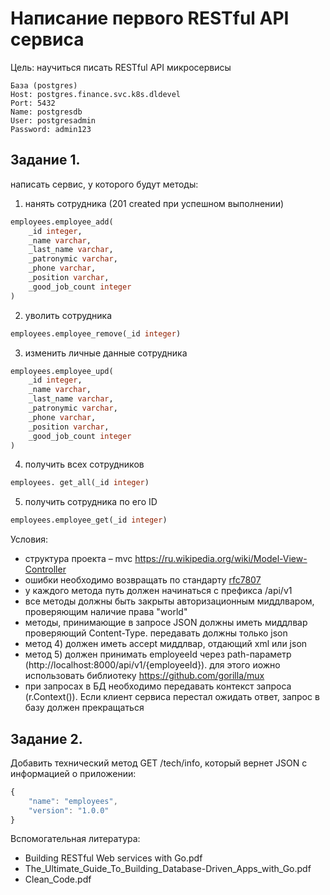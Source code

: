 # Написание первого RESTful API сервиса

Цель: научиться писать RESTful API микросервисы

```
База (postgres)
Host: postgres.finance.svc.k8s.dldevel
Port: 5432
Name: postgresdb
User: postgresadmin
Password: admin123
```

## Задание 1.

написать сервис, у которого будут методы:

1) нанять сотрудника (201 сreated при успешном выполнении)

```sql
employees.employee_add(
	_id integer,
	_name varchar,
	_last_name varchar,
	_patronymic varchar,
	_phone varchar,
	_position varchar,
	_good_job_count integer
)
```

2) уволить сотрудника

```sql
employees.employee_remove(_id integer)
```

3) изменить личные данные сотрудника

```sql
employees.employee_upd(
	_id integer,
	_name varchar,
	_last_name varchar,
	_patronymic varchar,
	_phone varchar,
	_position varchar,
	_good_job_count integer
)
```

4) получить всех сотрудников  

```sql
employees. get_all(_id integer)
```

5) получить сотрудника по его ID  

```sql
employees.employee_get(_id integer)
```

Условия:

* структура проекта – mvc https://ru.wikipedia.org/wiki/Model-View-Controller
* ошибки необходимо возвращать по стандарту [rfc7807](https://tools.ietf.org/html/rfc7807)
* у каждого метода путь должен начинаться с префикса /api/v1
* все методы должны быть закрыты авторизационным миддлваром, проверяющим наличие права "world"
* методы, принимающие в запросе JSON должны иметь миддлвар проверяющий Content-Type. передавать должны только json
* метод 4) должен иметь accept миддлвар, отдающий xml или json
* метод 5) должен принимать employeeId через path-параметр (http://localhost:8000/api/v1/{employeeId}). для этого иожно использовать библиотеку https://github.com/gorilla/mux
* при запросах в БД необходимо передавать контекст запроса (r.Context()). Если клиент сервиса перестал ожидать ответ, запрос в базу должен прекращаться

## Задание 2.

Добавить технический метод GET /tech/info, который вернет JSON с информацией о приложении:

```js
{ 
	"name": "employees",
	"version": "1.0.0"
}
```

Вспомогательная литература:

* Building RESTful Web services with Go.pdf
* The_Ultimate_Guide_To_Building_Database-Driven_Apps_with_Go.pdf
* Clean_Code.pdf
